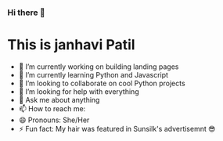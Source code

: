 ### Hi there 👋
<h1> This is janhavi Patil </h1>

- 🔭 I’m currently working on building landing pages
- 🌱 I’m currently learning Python and Javascript
- 👯 I’m looking to collaborate on cool Python projects
- 🤔 I’m looking for help with everything
- 💬 Ask me about anything
- 📫 How to reach me: <a href="patilnjanhavi@gmail.com"> </a>
- 😄 Pronouns: She/Her
- ⚡ Fun fact: My hair was featured in Sunsilk's advertisemnt 😎

